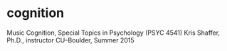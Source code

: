 # cognition
Music Cognition, Special Topics in Psychology (PSYC 4541)
Kris Shaffer, Ph.D., instructor
CU–Boulder, Summer 2015
